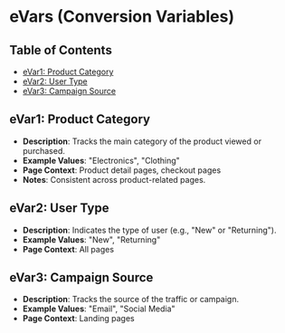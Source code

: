 # eVars (Conversion Variables)

## Table of Contents
- [eVar1: Product Category](#evar1-product-category)
- [eVar2: User Type](#evar2-user-type)
- [eVar3: Campaign Source](#evar3-campaign-source)

## eVar1: Product Category
- **Description**: Tracks the main category of the product viewed or purchased.
- **Example Values**: "Electronics", "Clothing"
- **Page Context**: Product detail pages, checkout pages
- **Notes**: Consistent across product-related pages.

## eVar2: User Type
- **Description**: Indicates the type of user (e.g., "New" or "Returning").
- **Example Values**: "New", "Returning"
- **Page Context**: All pages

## eVar3: Campaign Source
- **Description**: Tracks the source of the traffic or campaign.
- **Example Values**: "Email", "Social Media"
- **Page Context**: Landing pages
